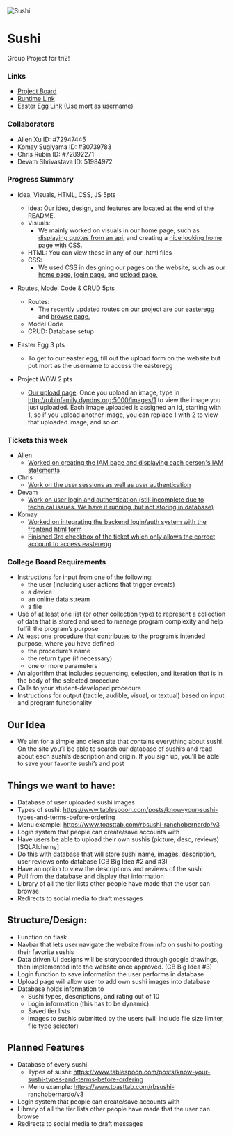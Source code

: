 ![Sushi](https://cdn.discordapp.com/attachments/783082777020203061/799906807388307496/unknown.png)
# Sushi
Group Project for tri2!
### Links
- [Project Board](https://github.com/zenxha/sushi/projects/4)
- [Runtime Link](http://rubinfamily.dyndns.org:5000/)
- [Easter Egg Link (Use mort as username)](http://rubinfamily.dyndns.org:5000/update)

### Collaborators
- Allen Xu ID: #72947445
- Komay Sugiyama ID: #30739783
- Chris Rubin ID: #72892271
- Devam Shrivastava ID: 51984972

### Progress Summary

- Idea, Visuals, HTML, CSS, JS 5pts
  - Idea: Our idea, design, and features are located at the end of the README.
  - Visuals: 
    - We mainly worked on visuals in our home page, such as [displaying quotes from an api,](https://github.com/zenxha/sushi/blob/cd2b15bcf0891ea65179d5313b9b589c463e3676/views.py#L31-L38) and creating a [nice looking home page with CSS.](https://github.com/zenxha/sushi/blob/d7b689743ea916ab470de41c06ed3d0e4fa7c28f/templates/homesite/base2.html#L38-L163)
  - HTML: You can view these in any of our .html files
  - CSS: 
    - We used CSS in designing our pages on the website, such as our [home page,](https://github.com/zenxha/sushi/blob/d7b689743ea916ab470de41c06ed3d0e4fa7c28f/templates/homesite/base2.html#L38-L163) [login page,](https://github.com/zenxha/sushi/blob/d7b689743ea916ab470de41c06ed3d0e4fa7c28f/templates/homesite/login.html#L7-L135) and [upload page.](https://github.com/zenxha/sushi/blob/d7b689743ea916ab470de41c06ed3d0e4fa7c28f/templates/homesite/loginv2.html#L11-L135)

- Routes, Model Code & CRUD 5pts
  - Routes: 
    - The recently updated routes on our project are our [easteregg](https://github.com/zenxha/sushi/tree/main/templates/easteregg) and [browse page.](https://github.com/zenxha/sushi/blob/main/templates/homesite/browse.html)
  - Model Code
  - CRUD: Database setup
- Easter Egg 3 pts
  - To get to our easter egg, fill out the upload form on the website but put mort as the username to access the easteregg
- Project WOW 2 pts
  - [Our upload page](http://rubinfamily.dyndns.org:5000/upload). Once you upload an image, type in http://rubinfamily.dyndns.org:5000/images/1 to view the image you just uploaded. Each image uploaded is assigned an id, starting with 1, so if you upload another image, you can replace 1 with 2 to view that uploaded image, and so on.


### Tickets this week
- Allen
  - [Worked on creating the IAM page and displaying each person's IAM statements](https://github.com/zenxha/sushi/projects/4#card-54281293)
- Chris
  - [Work on the user sessions as well as user authentication](https://github.com/zenxha/sushi/projects/4#card-53703118)
- Devam
  - [Work on user login and authentication (still incomplete due to technical issues. We have it running, but not storing in database)](https://github.com/zenxha/sushi/projects/4#card-53785877)
- Komay
  - [Worked on integrating the backend login/auth system with the frontend html form](https://github.com/zenxha/sushi/projects/4#card-54354857)
  - [Finished 3rd checkbox of the ticket which only allows the correct account to access easteregg](https://github.com/zenxha/sushi/projects/4#card-53782464)

### College Board Requirements
- Instructions for input from one of the following:
  - the user (including user actions that trigger events)
  - a device
  - an online data stream
  - a file
- Use of at least one list (or other collection type) to represent a collection of
data that is stored and used to manage program complexity and help fulfill
the program’s purpose
- At least one procedure that contributes to the program’s intended purpose,
where you have defined:
  - the procedure’s name
  - the return type (if necessary)
  - one or more parameters
- An algorithm that includes sequencing, selection, and iteration that is in the
body of the selected procedure
- Calls to your student-developed procedure
- Instructions for output (tactile, audible, visual, or textual) based on input and
program functionality

## Our Idea
- We aim for a simple and clean site that contains everything about sushi. On the site you’ll be able to search our database of sushi’s and read about each sushi’s description and origin. If you sign up, you’ll be able to save your favorite sushi’s and post

## Things we want to have:
- Database of user uploaded sushi images
- Types of sushi: https://www.tablespoon.com/posts/know-your-sushi-types-and-terms-before-ordering
- Menu example: https://www.toasttab.com/rbsushi-ranchobernardo/v3
- Login system that people can create/save accounts with
- Have users be able to upload their own sushis (picture, desc, reviews)[SQLAlchemy]
- Do this with database that will store sushi name, images, description, user reviews onto database (CB Big Idea #2 and #3)
- Have an option to view the descriptions and reviews of the sushi
- Pull from the database and display that information
- Library of all the tier lists other people have made that the user can browse
- Redirects to social media to draft messages

## Structure/Design:

* Function on flask
* Navbar that lets user navigate the website from info on sushi to posting their favorite sushis
* Data driven UI designs will be storyboarded through google drawings, then implemented into the website once approved. (CB Big Idea #3)
* Login function to save information the user performs in database
* Upload page will allow user to add own sushi images into database
* Database holds information to
  * Sushi types, descriptions, and rating out of 10
  * Login information (this has to be dynamic)
  * Saved tier lists
  * Images to sushis submitted by the users (will include file size limiter, file type selector)

## Planned Features
- Database of every sushi
  - Types of sushi: https://www.tablespoon.com/posts/know-your-sushi-types-and-terms-before-ordering
  - Menu example: https://www.toasttab.com/rbsushi-ranchobernardo/v3
- Login system that people can create/save accounts with
- Library of all the tier lists other people have made that the user can browse
- Redirects to social media to draft messages

